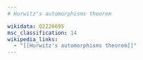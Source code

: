```yaml
---
# Hurwitz's automorphisms theorem

wikidata: Q2226695
msc_classification: 14
wikipedia_links:
  - "[[Hurwitz's automorphisms theorem]]"
---
```

